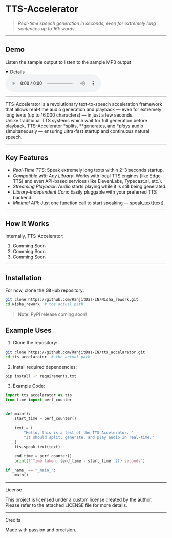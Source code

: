# TTS-Accelerator

> *Real-time speech generation in seconds, even for extremely long sentences up to 16k words.*

---
## Demo

Listen the sample output to listen to the sample MP3 output

   
<details open>


<audio controls>
  <source src="wav_audio/Laugh1.wav" type=mp3>
Your browser does not support the audio element.
</audio>


</details>


---
TTS-Accelerator is a revolutionary text-to-speech acceleration framework that allows real-time audio generation and playback — even for extremely long texts (up to 16,000 characters) — in just a few seconds.  
Unlike traditional TTS systems which wait for full generation before playback, TTS-Accelerator *splits, **generates, and **plays* audio simultaneously — ensuring ultra-fast startup and continuous natural speech.

---

## Key Features

- *Real-Time TTS*: Speak extremely long texts within 2–3 seconds startup.
- *Compatible with Any Library*: Works with local TTS engines (like Edge-TTS) and even API-based services (like ElevenLabs, Typecast.ai, etc.).
- *Streaming Playback*: Audio starts playing while it is still being generated.
- *Library-Independent Core*: Easily pluggable with your preferred TTS backend.
- *Minimal API*: Just one function call to start speaking — speak_text(text).

---

## How It Works

Internally, TTS-Accelerator:

1. Comming Soon
2. Comming Soon
3. Comming Soon

---

## Installation

For now, clone the GitHub repository:

```bash
git clone https://github.com/RanjitDas-IN/Nisha_rework.git
cd Nisha_rework  # the actual path
```

> Note: PyPI release coming soon!

## Example Uses

1. Clone the repository:

```bash
git clone https://github.com/RanjitDas-IN/tts_accelarator.git
cd tts_accelarator  # the actual path
```

2. Install required dependencies:

```bash
pip install -r requirements.txt
```

3. Example Code:

```python
import tts_accelarator as tts
from time import perf_counter


def main():
    start_time = perf_counter()

    text = (
        "Hello, this is a test of the TTS Accelerator. "
        "It should split, generate, and play audio in real-time."
    )
    tts.speak_text(text)

    end_time = perf_counter()
    print(f"Time taken: {end_time - start_time:.2f} seconds")

if _name_ == "_main_":
    main()

```


---

License

This project is licensed under a custom license created by the author.
Please refer to the attached LICENSE file for more details.


---

Credits

Made with passion and precision.